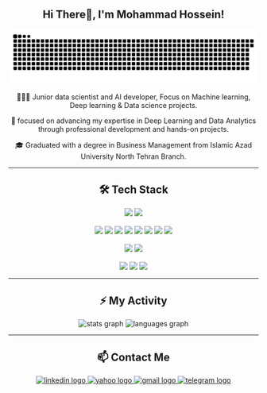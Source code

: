 <h2 align=center>Hi There👋, I'm Mohammad Hossein!</h2>
<img src="https://raw.githubusercontent.com/sminerport/snk/output/github-contribution-grid-snake-reverse.svg" />
<div align=center>

👨🏻‍💻 Junior data scientist and AI developer, Focus on Machine learning, Deep learning & Data science projects.

🚀 focused on advancing my expertise in Deep Learning and Data Analytics through professional development and hands-on projects.

🎓 Graduated with a degree in Business Management from Islamic Azad University North Tehran Branch.
</div>

----

<h2 align=center>🛠️ Tech Stack</h2>
<div align=center>
  <img src="https://img.shields.io/badge/python-3670A0?style=for-the-badge&logo=python&logoColor=ffdd54" height="30"/>
  <img src="https://img.shields.io/badge/mysql-4479A1.svg?style=for-the-badge&logo=mysql&logoColor=white" height="30"/>
  <br/>
  <br/>
  <img src="https://img.shields.io/badge/opencv-%23white.svg?style=for-the-badge&logo=opencv&logoColor=white" height="30"/>
  <img src="https://img.shields.io/badge/pandas-%23150458.svg?style=for-the-badge&logo=pandas&logoColor=white" height="30"/>
  <img src="https://img.shields.io/badge/Keras-%23D00000.svg?style=for-the-badge&logo=Keras&logoColor=white" height="30"/>
  <img src="https://img.shields.io/badge/Matplotlib-%23ffffff.svg?style=for-the-badge&logo=Matplotlib&logoColor=black" height="30"/>
  <img src="https://img.shields.io/badge/numpy-%23013243.svg?style=for-the-badge&logo=numpy&logoColor=white" height="30"/>
  <img src="https://img.shields.io/badge/scikit--learn-%23F7931E.svg?style=for-the-badge&logo=scikit-learn&logoColor=white" height="30"/>
  <img src="https://img.shields.io/badge/SciPy-%230C55A5.svg?style=for-the-badge&logo=scipy&logoColor=%white" height="30"/>
  <img src="https://img.shields.io/badge/TensorFlow-%23FF6F00.svg?style=for-the-badge&logo=TensorFlow&logoColor=white" height="30"/>
  <br/>
  <br/>
  <img src="https://img.shields.io/badge/github-%23121011.svg?style=for-the-badge&logo=github&logoColor=white" height="30"/>
  <img src="https://img.shields.io/badge/git-%23F05033.svg?style=for-the-badge&logo=git&logoColor=white" height="30"/>
  <br/>
  <br/>
  <img src="https://img.shields.io/badge/Visual%20Studio%20Code-0078d7.svg?style=for-the-badge&logo=visual-studio-code&logoColor=white" height="30"/>
  <img src="https://img.shields.io/badge/jupyter-%23FA0F00.svg?style=for-the-badge&logo=jupyter&logoColor=white" height="30"/>
  <img src="https://img.shields.io/badge/django-%23092E20.svg?style=for-the-badge&logo=django&logoColor=white" height="30"/>
</div>

----

<h2 align=center>⚡️ My Activity</h2>

<div align="center">
  <img src="https://github-readme-stats.vercel.app/api?username=Mohammad-Hossein-Dalghi&show_icons=true&theme=github_dark" height="150" alt="stats graph"  />
  <img src="https://github-readme-stats.vercel.app/api/top-langs/?username=Mohammad-Hossein-Dalghi&layout=compact&theme=github_dark" height="150" alt="languages graph"  />
</div>

---

<h2 align=center>📫 Contact Me</h2>

<div align="center" id="badges">
  <a href="https://www.linkedin.com/in/mohammad-hossein-dalghi/">
    <img src="https://img.shields.io/badge/linkedin-%230077B5.svg?style=for-the-badge&logo=linkedin&logoColor=white" height="35" alt="linkedin logo"  />
  </a>
  <a href="mailto:mamasi_dl@yahoo.com?subject=Hello%20Mohammad%20Hossein!">
    <img src="https://img.shields.io/badge/Yahoo!-6001D2?style=for-the-badge&logo=Yahoo!&logoColor=white" height="35" alt="yahoo logo"  />
  </a>
  <a href="mailto:mamasi.6638@gmail.com?subject=Hello%20Mohammad%20Hossein!">
    <img src="https://img.shields.io/badge/Gmail-D14836?style=for-the-badge&logo=gmail&logoColor=white" height="35" alt="gmail logo"  />
  </a>
  <a href="https://t.me/mamasi_dl">
    <img src="https://img.shields.io/badge/Telegram-2CA5E0?style=for-the-badge&logo=telegram&logoColor=white" height="35" alt="telegram logo"  />
  </a>
</div>

